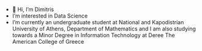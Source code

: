 - 👋 Hi, I’m Dimitris
-  I’m interested in Data Science
- I’m currently an undergraduate student at National and Kapodistrian University of Athens, Department of Mathematics
      and I am also studying towards a Minor Degree in Information Technology at Deree The American College of Greece
<!---
arcu-hub/arcu-hub is a ✨ special ✨ repository because its `README.md` (this file) appears on your GitHub profile.
You can click the Preview link to take a look at your changes.
--->
